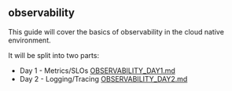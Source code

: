 observability
-------------

This guide will cover the basics of observability in the cloud native environment.

It will be split into two parts:

* Day 1 - Metrics/SLOs [OBSERVABILITY_DAY1.md](OBSERVABILITY_DAY1.md)
* Day 2 - Logging/Tracing [OBSERVABILITY_DAY2.md](OBSERVABILITY_DAY2.md)
